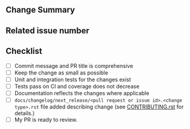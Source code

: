 <!-- Thank you for your contribution! -->
<!-- Unless your change is trivial, please create an issue to discuss the change before creating a PR -->
<!-- See https://github.com/MobileTeleSystems/evacuator/blob/develop/CONTRIBUTING.rst for help on Contributing -->
<!-- PLEASE DO **NOT** put issue ids in the PR title! Instead, add a descriptive title and put ids in the body -->

## Change Summary

<!-- Please give a short summary of the changes. -->

## Related issue number

<!-- Are there any issues opened that will be resolved by merging this change? -->
<!-- WARNING: please use "fix #123" style references so the issue is closed when this PR is merged. -->

## Checklist

* [ ] Commit message and PR title is comprehensive
* [ ] Keep the change as small as possible
* [ ] Unit and integration tests for the changes exist
* [ ] Tests pass on CI and coverage does not decrease
* [ ] Documentation reflects the changes where applicable
* [ ] `docs/changelog/next_release/<pull request or issue id>.<change type>.rst` file added describing change
  (see [CONTRIBUTING.rst](https://github.com/MobileTeleSystems/evacuator/blob/develop/CONTRIBUTING.rst) for details.)
* [ ] My PR is ready to review.
